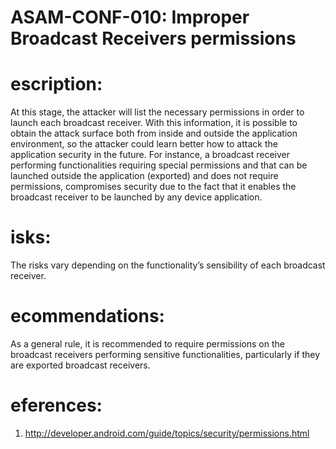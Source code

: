 
# ASAM-CONF-010: Improper Broadcast Receivers permissions

#  escription:
At this stage, the attacker will list the necessary permissions in order to launch each broadcast receiver. With this information, it is possible to obtain the attack surface both from inside and outside the application environment, so the attacker could learn better how to attack the application security in the future.
For instance, a broadcast receiver performing functionalities requiring special permissions and that can be launched outside the application (exported) and does not require permissions, compromises security due to the fact that it enables the broadcast receiver to be launched by any device application.

#  isks:
The risks vary depending on the functionality’s sensibility of each broadcast receiver.

#  ecommendations:
As a general rule, it is recommended to require permissions on the broadcast receivers performing sensitive functionalities, particularly if they are exported broadcast receivers.

#  eferences:
1. http://developer.android.com/guide/topics/security/permissions.html
